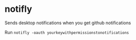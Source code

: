 # notifly

Sends desktop notifications when you get github notifications

Run `notifly -oauth yourkeywithpermissionstonotifications`
